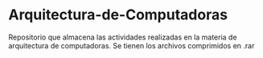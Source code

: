 # Arquitectura-de-Computadoras
Repositorio que almacena las actividades realizadas en la materia de arquitectura de computadoras. Se tienen los archivos comprimidos en .rar
